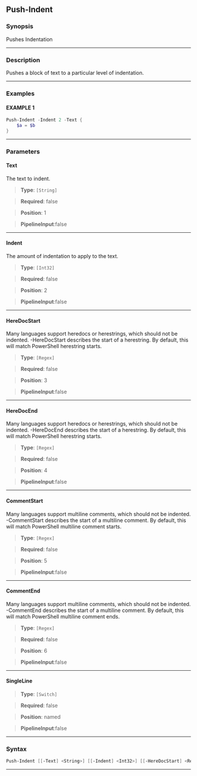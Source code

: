 Push-Indent
-----------
### Synopsis
Pushes Indentation

---
### Description

Pushes a block of text to a particular level of indentation.

---
### Examples
#### EXAMPLE 1
```PowerShell
Push-Indent -Indent 2 -Text {
    $a = $b
}
```

---
### Parameters
#### **Text**

The text to indent.



> **Type**: ```[String]```

> **Required**: false

> **Position**: 1

> **PipelineInput**:false



---
#### **Indent**

The amount of indentation to apply to the text.



> **Type**: ```[Int32]```

> **Required**: false

> **Position**: 2

> **PipelineInput**:false



---
#### **HereDocStart**

Many languages support heredocs or herestrings, which should not be indented.
-HereDocStart describes the start of a herestring.
By default, this will match PowerShell herestring starts.



> **Type**: ```[Regex]```

> **Required**: false

> **Position**: 3

> **PipelineInput**:false



---
#### **HereDocEnd**

Many languages support heredocs or herestrings, which should not be indented.
-HereDocEnd describes the start of a herestring.
By default, this will match PowerShell herestring starts.



> **Type**: ```[Regex]```

> **Required**: false

> **Position**: 4

> **PipelineInput**:false



---
#### **CommentStart**

Many languages support multiline comments, which should not be indented.
-CommentStart describes the start of a multiline comment.
By default, this will match PowerShell multiline comment starts.



> **Type**: ```[Regex]```

> **Required**: false

> **Position**: 5

> **PipelineInput**:false



---
#### **CommentEnd**

Many languages support multiline comments, which should not be indented.
-CommentEnd describes the start of a multiline comment.
By default, this will match PowerShell multiline comment ends.



> **Type**: ```[Regex]```

> **Required**: false

> **Position**: 6

> **PipelineInput**:false



---
#### **SingleLine**

> **Type**: ```[Switch]```

> **Required**: false

> **Position**: named

> **PipelineInput**:false



---
### Syntax
```PowerShell
Push-Indent [[-Text] <String>] [[-Indent] <Int32>] [[-HereDocStart] <Regex>] [[-HereDocEnd] <Regex>] [[-CommentStart] <Regex>] [[-CommentEnd] <Regex>] [-SingleLine] [<CommonParameters>]
```
---
